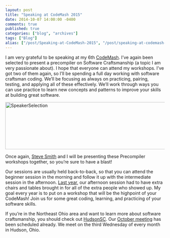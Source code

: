 ```yaml
---
layout: post
title: "Speaking at CodeMash 2015"
date: 2014-10-07 14:00:00 -0400
comments: true
published: true
categories: ["blog", "archives"]
tags: ["Blog"]
alias: ["/post/Speaking-at-CodeMash-2015", "/post/speaking-at-codemash-2015"]
---
```

<!-- more -->

<p>I am very grateful to be speaking at my 6th <a href="http://codemash.org/" target="_blank">CodeMash</a>. I’ve again been selected to present a precompiler on Software Craftsmanship (a topic I am very passionate about). I hope that everyone can attend my workshops. I’ve got two of them again, so I’ll be spending a full day working with software craftsman coding. We’ll be focusing as always on practicing, pairing, testing, and applying all of these effectively. We’ll work through ways you can use practice to learn new concepts and patterns to improve your skills at building great software.</p> <p><a href="http://brendan.enrick.com/image.axd?picture=SpeakerSelection.png"><img title="SpeakerSelection" style="border-left-width: 0px; border-right-width: 0px; background-image: none; border-bottom-width: 0px; padding-top: 0px; padding-left: 0px; display: inline; padding-right: 0px; border-top-width: 0px" border="0" alt="SpeakerSelection" src="http://brendan.enrick.com/image.axd?picture=SpeakerSelection_thumb.png" width="881" height="149"></a></p> <p>Once again, <a href="http://ardalis.com/" target="_blank">Steve Smith</a> and I will be presenting these Precompiler workshops together, so you’re sure to have a blast!</p> <p>Our sessions are usually held back-to-back, so that you can attend the beginner session in the morning and follow it up with the intermediate session in the afternoon. <a href="http://brendan.enrick.com/post/CodeMash-2014-Software-Craftsmanship-Precompiler-Workshop" target="_blank">Last year</a>, our afternoon session had to have extra chairs and tables brought in for all of the extra people who showed up. My goal every year is to put on a workshop that will be the highpoint of your CodeMash! Join us for some great coding, learning, and practicing of your software skills.</p> <p>If you’re in the Northeast Ohio area and want to learn more about software craftsmanship, you should check out <a href="http://hudsonsc.com" target="_blank">HudsonSC</a>. Our <a href="http://hudsonsc1014.eventbrite.com" target="_blank">October meeting</a> has been scheduled already. We meet on the third Wednesday of every month in Hudson, Ohio.</p>
